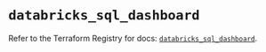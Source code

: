 # `databricks_sql_dashboard`

Refer to the Terraform Registry for docs: [`databricks_sql_dashboard`](https://registry.terraform.io/providers/databricks/databricks/1.42.0/docs/resources/sql_dashboard).
